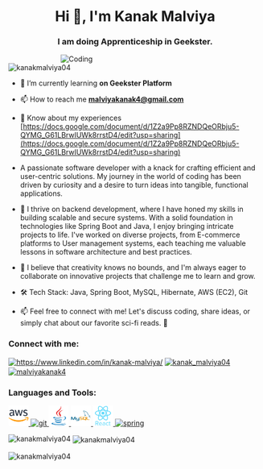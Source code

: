 <h1 align="center">Hi 👋, I'm Kanak Malviya</h1>
<h3 align="center">I am doing Apprenticeship in Geekster.</h3>
<img align="right" alt="Coding" width="400" src="https://camo.githubusercontent.com/e20822b4282c07ffd010cd05f855a6561d3b62358ca9e607e4901288dd748fcb/68747470733a2f2f63646e2e6472696262626c652e636f6d2f75736572732f323133313939332f73637265656e73686f74732f343934383733362f74686f75676874776f726b732d6769665f6472696262626c652e676966">
<p align="left"> <img src="https://komarev.com/ghpvc/?username=kanakmalviya04&label=Profile%20views&color=0e75b6&style=flat" alt="kanakmalviya04" /> </p>

- 🌱 I’m currently learning **on Geekster Platform**

- 📫 How to reach me **malviyakanak4@gmail.com**

- 📄 Know about my experiences [https://docs.google.com/document/d/1Z2a9Pp8RZNDQeORbju5-QYMG_G61LBrwIUWk8rrstD4/edit?usp=sharing](https://docs.google.com/document/d/1Z2a9Pp8RZNDQeORbju5-QYMG_G61LBrwIUWk8rrstD4/edit?usp=sharing)
- A passionate software developer with a knack for crafting efficient and user-centric solutions. 
My journey in the world of coding has been driven by curiosity and a desire to turn ideas into tangible, functional applications.

- 🚀 I thrive on backend development, where I have honed my skills in building scalable and secure systems. 
With a solid foundation in technologies like Spring Boot and Java, I enjoy bringing intricate projects to life. 
I've worked on diverse projects, from E-commerce platforms to User management systems, 
each teaching me valuable lessons in software architecture and best practices.

- 🌟 I believe that creativity knows no bounds, and I'm always eager to collaborate on innovative projects that challenge me to learn and grow.

- 🛠️ Tech Stack: Java, Spring Boot, MySQL, Hibernate, AWS (EC2), Git

- 📫 Feel free to connect with me! Let's discuss coding, share ideas, or simply chat about our favorite sci-fi reads. 🌌

<h3 align="left">Connect with me:</h3>
<p align="left">
<a href="https://linkedin.com/in/https://www.linkedin.com/in/kanak-malviya/" target="blank"><img align="center" src="https://raw.githubusercontent.com/rahuldkjain/github-profile-readme-generator/master/src/images/icons/Social/linked-in-alt.svg" alt="https://www.linkedin.com/in/kanak-malviya/" height="30" width="40" /></a>
<a href="https://instagram.com/kanak_malviya04" target="blank"><img align="center" src="https://raw.githubusercontent.com/rahuldkjain/github-profile-readme-generator/master/src/images/icons/Social/instagram.svg" alt="kanak_malviya04" height="30" width="40" /></a>
<a href="https://www.hackerrank.com/malviyakanak4" target="blank"><img align="center" src="https://raw.githubusercontent.com/rahuldkjain/github-profile-readme-generator/master/src/images/icons/Social/hackerrank.svg" alt="malviyakanak4" height="30" width="40" /></a>
</p>

<h3 align="left">Languages and Tools:</h3>
<p align="left"> <a href="https://aws.amazon.com" target="_blank" rel="noreferrer"> <img src="https://raw.githubusercontent.com/devicons/devicon/master/icons/amazonwebservices/amazonwebservices-original-wordmark.svg" alt="aws" width="40" height="40"/> </a> <a href="https://git-scm.com/" target="_blank" rel="noreferrer"> <img src="https://www.vectorlogo.zone/logos/git-scm/git-scm-icon.svg" alt="git" width="40" height="40"/> </a> <a href="https://www.java.com" target="_blank" rel="noreferrer"> <img src="https://raw.githubusercontent.com/devicons/devicon/master/icons/java/java-original.svg" alt="java" width="40" height="40"/> </a> <a href="https://www.mysql.com/" target="_blank" rel="noreferrer"> <img src="https://raw.githubusercontent.com/devicons/devicon/master/icons/mysql/mysql-original-wordmark.svg" alt="mysql" width="40" height="40"/> </a> <a href="https://reactjs.org/" target="_blank" rel="noreferrer"> <img src="https://raw.githubusercontent.com/devicons/devicon/master/icons/react/react-original-wordmark.svg" alt="react" width="40" height="40"/> </a> <a href="https://spring.io/" target="_blank" rel="noreferrer"> <img src="https://www.vectorlogo.zone/logos/springio/springio-icon.svg" alt="spring" width="40" height="40"/> </a> </p>

<p><img align="left" src="https://github-readme-stats.vercel.app/api/top-langs?username=kanakmalviya04&show_icons=true&locale=en&layout=compact" alt="kanakmalviya04" /></p>

<p>&nbsp;<img align="center" src="https://github-readme-stats.vercel.app/api?username=kanakmalviya04&show_icons=true&locale=en" alt="kanakmalviya04" /></p>

<p><img align="center" src="https://github-readme-streak-stats.herokuapp.com/?user=kanakmalviya04&" alt="kanakmalviya04" /></p>
